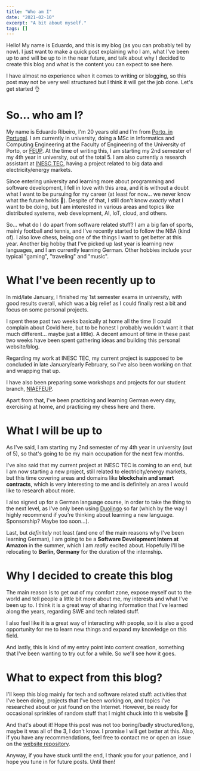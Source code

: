 ```yaml
---
title: "Who am I"
date: "2021-02-10"
excerpt: "A bit about myself."
tags: []
---
```


Hello! My name is Eduardo, and this is my blog (as you can probably tell by now). I just want to make a quick post explaining who I am, what I've been up to and will be up to in the near future, and talk about why I decided to create this blog and what is the content you can expect to see here.

I have almost no experience when it comes to writing or blogging, so this post may not be very well structured but I think it will get the job done. Let's get started 👌

# So... who am I?

My name is Eduardo Ribeiro, I'm 20 years old and I'm from [Porto, in Portugal](https://www.google.com/search?q=oporto). I am currently in university, doing a MSc in Informatics and Computing Engineering at the Faculty of Engineering of the University of Porto, or [FEUP](https://www.google.com/search?q=feup). At the time of writing this, I am starting my 2nd semester of my 4th year in university, out of the total 5. I am also currently a research assistant at [INESC TEC](https://www.inesctec.pt/en), having a project related to big data and electricity/energy markets.

Since entering university and learning more about programming and software development, I fell in love with this area, and it is without a doubt what I want to be pursuing for my career (at least for now... we never know what the future holds 👀). Despite of that, I still don't know *exactly* what I want to be doing, but I am interested in various areas and topics like distributed systems, web development, AI, IoT, cloud, and others.

So... what do I do apart from software related stuff? I am a big fan of sports, mainly football and tennis, and I've recently started to follow the NBA (kind of). I also love chess, being one of the things I want to get better at this year. Another big hobby that I've picked up last year is learning new languages, and I am currently learning German. Other hobbies include your typical "gaming", "traveling" and "music".

# What I've been recently up to

In mid/late January, I finished my 1st semester exams in university, with good results overall, which was a big relief as I could finally rest a bit and focus on some personal projects.

I spent these past two weeks basically at home all the time (I could complain about Covid here, but to be honest I probably wouldn't want it that much different... maybe just a little). A decent amount of time in these past two weeks have been spent gathering ideas and building this personal website/blog. 

Regarding my work at INESC TEC, my current project is supposed to be concluded in late January/early February, so I've also been working on that and wrapping that up. 

I have also been preparing some workshops and projects for our student branch, [NIAEFEUP](https://ni.fe.up.pt/).

Apart from that, I've been practicing and learning German every day, exercising at home, and practicing my chess here and there.

# What I will be up to

As I've said, I am starting my 2nd semester of my 4th year in university (out of 5), so that's going to be my main occupation for the next few months.

I've also said that my current project at INESC TEC is coming to an end, but I am now starting a new project, still related to electricity/energy markets, but this time covering areas and domains like **blockchain and smart contracts**, which is very interesting to me and is definitely an area I would like to research about more.

I also signed up for a German language course, in order to take the thing to the next level, as I've only been using [Duolingo](https://www.duolingo.com/) so far (which by the way I highly recommend if you're thinking about learning a new language. Sponsorship? Maybe too soon...).

Last, but *definitely* not least (and one of the main reasons why I've been learning German), I am going to be a **Software Development Intern at Amazon** in the summer, which I am *really* excited about. Hopefully I'll be relocating to **Berlin, Germany** for the duration of the internship.

# Why I decided to create this blog

The main reason is to get out of my comfort zone, expose myself out to the world and tell people a little bit more about me, my interests and what I've been up to. I think it is a great way of sharing information that I’ve learned along the years, regarding SWE and tech related stuff.

I also feel like it is a great way of interacting with people, so it is also a good opportunity for me to learn new things and expand my knowledge on this field.

And lastly, this is kind of my entry point into content creation, something that I've been wanting to try out for a while. So we'll see how it goes.

# What to expect from this blog?

I'll keep this blog mainly for tech and software related stuff: activities that I've been doing, projects that I've been working on, and topics I've researched about or just found on the Internet. However, be ready for occasional sprinkles of random stuff that I might chuck into this website 🤩

And that's about it! Hope this post was not too boring/badly structured/long, maybe it was all of the 3, I don't know. I promise I will get better at this. Also, if you have any recommendations, feel free to contact me or open an issue on the [website repository](https://github.com/EduRibeiro00/blog).

Anyway, if you have stuck until the end, I thank you for your patience, and I hope you tune in for future posts. Until then!